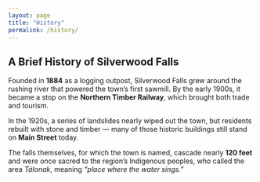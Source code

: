 ```yaml
---
layout: page
title: "History"
permalink: /history/
---
```


## A Brief History of Silverwood Falls

Founded in **1884** as a logging outpost, Silverwood Falls grew around the rushing river that powered the town’s first sawmill. By the early 1900s, it became a stop on the **Northern Timber Railway**, which brought both trade and tourism.  

In the 1920s, a series of landslides nearly wiped out the town, but residents rebuilt with stone and timber — many of those historic buildings still stand on **Main Street** today.  

The falls themselves, for which the town is named, cascade nearly **120 feet** and were once sacred to the region’s Indigenous peoples, who called the area *Tálonak*, meaning *“place where the water sings.”*  
